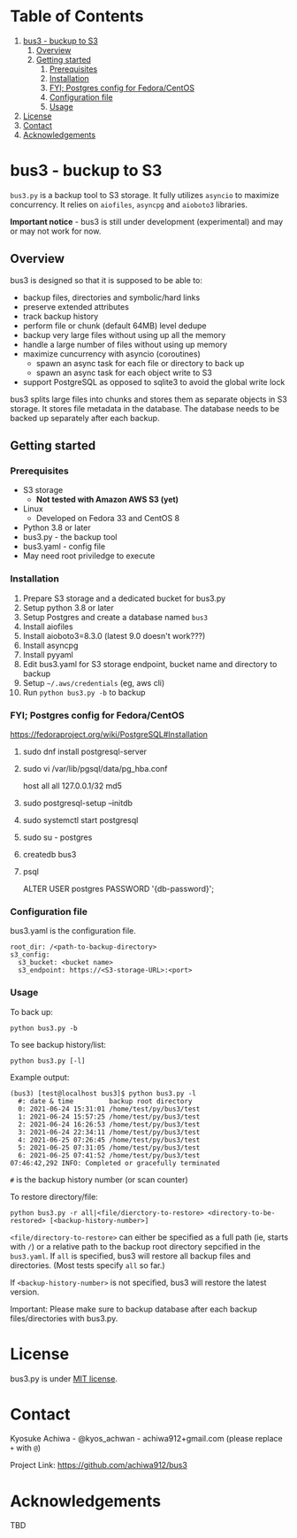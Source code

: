 
# Table of Contents

1.  [bus3 - buckup to S3](#org1e672a0)
    1.  [Overview](#org11746c1)
    2.  [Getting started](#orgeac1f73)
        1.  [Prerequisites](#org37d1924)
        2.  [Installation](#orga98f00a)
        3.  [FYI; Postgres config for Fedora/CentOS](#org5e709a6)
        4.  [Configuration file](#org3a4c310)
        5.  [Usage](#org1b98c02)
2.  [License](#orgdf71267)
3.  [Contact](#org678c9d3)
4.  [Acknowledgements](#org867aebf)



<a id="org1e672a0"></a>

# bus3 - buckup to S3

`bus3.py` is a backup tool to S3 storage.  It fully utilizes `asyncio` to maximize concurrency.  It relies on `aiofiles`, `asyncpg` and `aioboto3` libraries.

**Important notice** - bus3 is still under development (experimental) and may or may not work for now.  


<a id="org11746c1"></a>

## Overview

bus3 is designed so that it is supposed to be able to:

-   backup files, directories and symbolic/hard links
-   preserve extended attributes
-   track backup history
-   perform file or chunk (default 64MB) level dedupe
-   backup very large files without using up all the memory
-   handle a large number of files without using up memory
-   maximize cuncurrency with asyncio (coroutines)
    -   spawn an async task for each file or directory to back up
    -   spawn an async task for each object write to S3
-   support PostgreSQL as opposed to sqlite3 to avoid the global write lock

bus3 splits large files into chunks and stores them as separate objects in S3 storage.  It stores file metadata in the database.  The database needs to be backed up separately after each backup.


<a id="orgeac1f73"></a>

## Getting started


<a id="org37d1924"></a>

### Prerequisites

-   S3 storage
    -   **Not tested with Amazon AWS S3 (yet)**
-   Linux
    -   Developed on Fedora 33 and CentOS 8
-   Python 3.8 or later
-   bus3.py - the backup tool
-   bus3.yaml - config file
-   May need root priviledge to execute


<a id="orga98f00a"></a>

### Installation

1.  Prepare S3 storage and a dedicated bucket for bus3.py
2.  Setup python 3.8 or later
3.  Setup Postgres and create a database named `bus3`
4.  Install aiofiles
5.  Install aioboto3=8.3.0 (latest 9.0 doesn't work???)
6.  Install asyncpg
7.  Install pyyaml
8.  Edit bus3.yaml for S3 storage endpoint, bucket name and directory to backup
9.  Setup `~/.aws/credentials` (eg, aws cli)
10. Run `python bus3.py -b` to backup


<a id="org5e709a6"></a>

### FYI; Postgres config for Fedora/CentOS

<https://fedoraproject.org/wiki/PostgreSQL#Installation>

1.  sudo dnf install postgresql-server
2.  sudo vi /var/lib/pgsql/data/pg\_hba.conf

    host    all             all             127.0.0.1/32            md5

1.  sudo postgresql-setup &#x2013;initdb
2.  sudo systemctl start postgresql
3.  sudo su - postgres
4.  createdb bus3
5.  psql


    ALTER USER postgres PASSWORD '{db-password}';


<a id="org3a4c310"></a>

### Configuration file

bus3.yaml is the configuration file.

    root_dir: /<path-to-backup-directory>
    s3_config:
      s3_bucket: <bucket name>
      s3_endpoint: https://<S3-storage-URL>:<port>


<a id="org1b98c02"></a>

### Usage

To back up:

    python bus3.py -b

To see backup history/list:

    python bus3.py [-l]

Example output:

    (bus3) [test@localhost bus3]$ python bus3.py -l
      #: date & time         backup root directory
      0: 2021-06-24 15:31:01 /home/test/py/bus3/test
      1: 2021-06-24 15:57:25 /home/test/py/bus3/test
      2: 2021-06-24 16:26:53 /home/test/py/bus3/test
      3: 2021-06-24 22:34:11 /home/test/py/bus3/test
      4: 2021-06-25 07:26:45 /home/test/py/bus3/test
      5: 2021-06-25 07:31:05 /home/test/py/bus3/test
      6: 2021-06-25 07:41:52 /home/test/py/bus3/test
    07:46:42,292 INFO: Completed or gracefully terminated

`#` is the backup history number (or scan counter)

To restore directory/file:

    python bus3.py -r all|<file/dierctory-to-restore> <directory-to-be-restored> [<backup-history-number>]

`<file/directory-to-restore>` can either be specified as a full path (ie, starts with `/`) or a relative path to the backup root directory sepcified in the `bus3.yaml`.  If `all` is specified, bus3 will restore all backup files and directories.  (Most tests specify `all` so far.)

If `<backup-history-number>` is not specified, bus3 will restore the latest version.

Important: Please make sure to backup database after each backup files/directories with bus3.py.


<a id="orgdf71267"></a>

# License

bus3.py is under [MIT license](https://en.wikipedia.org/wiki/MIT_License).


<a id="org678c9d3"></a>

# Contact

Kyosuke Achiwa - @kyos\_achwan - achiwa912+gmail.com (please replace `+` with `@`)

Project Link: <https://github.com/achiwa912/bus3>


<a id="org867aebf"></a>

# Acknowledgements

TBD

